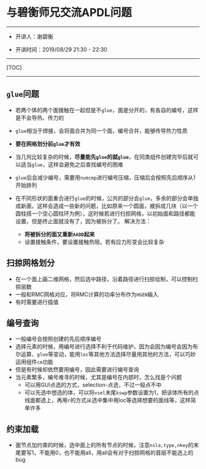 # 与碧衡师兄交流APDL问题

---

* 开讲人：谢碧衡

* 开讲时间：2019/08/29 21:30 - 22:30

---

[TOC]

---

## `glue`问题

* 若两个体的两个面接触在一起但是不`glue`，面是分开的，有各自的编号，这样是不会导热、传力的

* `glue`相当于焊接，会将面合并为同一个面，编号合并，能够传导热力性质
  
* **要在网格划分前`glue`才有效**
  
* 当几何比较复杂的时候，**尽量能先`glue`的就`glue`**，在同类组件创建完毕后就可以适当`glue`，这样会避免之后查找编号的困难
  
* `glue`后会减少编号，需要用`numcmp`进行编号压缩，压缩后会按照先后顺序从1开始排列

* 在不同形状的面重合进行`glue`的时候，公共的部分会`glue`，多余的部分会单独成新面，这样会造成一些新的问题，比如原来一个圆面，被拆成几块（以一个圆柱搭一个空心圆柱环为例），这时候若进行扫掠网格，以初始面和路径都能设置，但是终止面就没有了，因为被拆分了。
  解决方法：
  * **将被拆分的面又重新`AADD`起来**
  * 设置接触条件，要设置接触热阻，若有应力形变会比较复杂

## 扫掠网格划分

* 在一个面上画二维网格，然后选中路径，沿着路径进行扫掠绘制，可以控制扫掠层数
* 一般和RMC网格对应，将RMC计算的功率分布作为`HGEN`输入
* 有时需要进行插值

## 编号查询

* 一般编号会按照创建的先后顺序编号
* 选择元素的时候，用编号进行选择不利于代码维护，因为会因为编号会因为布尔运算、`glue`等变动，能用`loc`等其他方法选择尽量用其他的方法，可以巧妙运用组件`cm`功能
* 但是有时候却依然要用编号，因此需要进行编号查询
* 当元素繁多，编号难寻的时候，尤其是编号在内部时，怎么找是个问题
  * 可以用GUI点选的方式，selection-点选，不过一般点不中
  * 可以先选中想选的体，可以将`vsel`末尾`kswp`参数设置为1，把该体所有的点线面都选上，再用`r`的方式从选中集中用loc等选择想要的面线等，这样简单许多

## 约束加载

* 面节点加约束的时候，选中面上的所有节点的时候，注意`nsla,type,nkey`的末尾要写1，不能用0，也不能用all，用all会有对于扫掠网格的首层不能选上的bug
